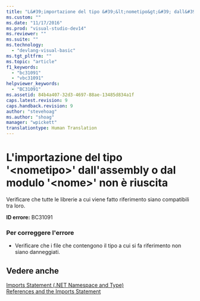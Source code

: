 ```yaml
---
title: "L&#39;importazione del tipo &#39;&lt;nometipo&gt;&#39; dall&#39;assembly o dal modulo &#39;&lt;nome&gt;&#39; non &#232; riuscita | Microsoft Docs"
ms.custom: ""
ms.date: "11/17/2016"
ms.prod: "visual-studio-dev14"
ms.reviewer: ""
ms.suite: ""
ms.technology: 
  - "devlang-visual-basic"
ms.tgt_pltfrm: ""
ms.topic: "article"
f1_keywords: 
  - "bc31091"
  - "vbc31091"
helpviewer_keywords: 
  - "BC31091"
ms.assetid: 84b4a407-32d3-4697-88ae-13485d834a1f
caps.latest.revision: 9
caps.handback.revision: 9
author: "stevehoag"
ms.author: "shoag"
manager: "wpickett"
translationtype: Human Translation
---
```

# L&#39;importazione del tipo &#39;&lt;nometipo&gt;&#39; dall&#39;assembly o dal modulo &#39;&lt;nome&gt;&#39; non &#232; riuscita
Verificare che tutte le librerie a cui viene fatto riferimento siano compatibili tra loro.  
  
 **ID errore:** BC31091  
  
### Per correggere l'errore  
  
-   Verificare che i file che contengono il tipo a cui si fa riferimento non siano danneggiati.  
  
## Vedere anche  
 [Imports Statement \(.NET Namespace and Type\)](../../visual-basic/language-reference/statements/imports-statement-net-namespace-and-type.md)   
 [References and the Imports Statement](../../visual-basic/programming-guide/program-structure/references-and-the-imports-statement.md)